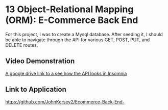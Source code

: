 # 13 Object-Relational Mapping (ORM): E-Commerce Back End

For this project, I was to create a Mysql database. After seeding it, I should be able to navigate through the API for various GET, POST, PUT, and DELETE routes. 

## Video Demonstration

[A google drive link to a see how the API looks in Insomnia](https://drive.google.com/file/d/1FnXUm0vmtsLuAA7NY2IQRsoiLDyW4OMk/view)

## Link to Application

<https://github.com/JohnKersey2/Ecommerce-Back-End->